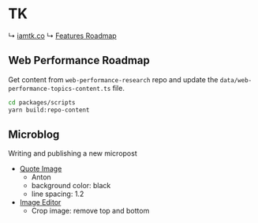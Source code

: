 # TK

↳ [iamtk.co](https://www.iamtk.co)
↳ [Features Roadmap](https://github.com/imteekay/tk/projects/3)

## Web Performance Roadmap

Get content from `web-performance-research` repo and update the `data/web-performance-topics-content.ts` file.

```bash
cd packages/scripts
yarn build:repo-content
```

## Microblog

Writing and publishing a new micropost

- [Quote Image](https://quoootes.com/studio)
  - Anton
  - background color: black
  - line spacing: 1.2
- [Image Editor](https://pixlr.com/x/#editor)
  - Crop image: remove top and bottom
